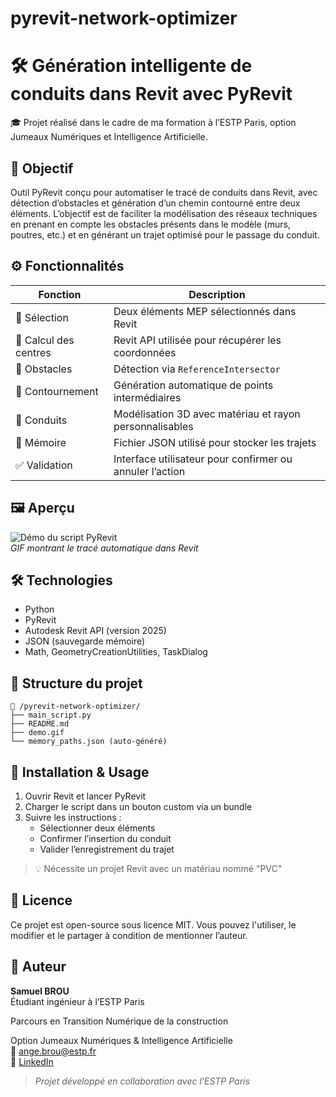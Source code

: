 # pyrevit-network-optimizer

# 🛠️ Génération intelligente de conduits dans Revit avec PyRevit

🎓 Projet réalisé dans le cadre de ma formation à l’ESTP Paris, option Jumeaux Numériques et Intelligence Artificielle.

## 🎯 Objectif

Outil PyRevit conçu pour automatiser le tracé de conduits dans Revit, avec détection d’obstacles et génération d’un chemin contourné entre deux éléments.
L’objectif est de faciliter la modélisation des réseaux techniques en prenant en compte les obstacles présents dans le modèle (murs, poutres, etc.) et en générant un trajet optimisé pour le passage du conduit.

## ⚙️ Fonctionnalités

| Fonction | Description |
|----------|-------------|
| 🧩 Sélection | Deux éléments MEP sélectionnés dans Revit |
| 📍 Calcul des centres | Revit API utilisée pour récupérer les coordonnées |
| 🚧 Obstacles | Détection via `ReferenceIntersector` |
| 🔁 Contournement | Génération automatique de points intermédiaires |
| 📐 Conduits | Modélisation 3D avec matériau et rayon personnalisables |
| 💾 Mémoire | Fichier JSON utilisé pour stocker les trajets |
| ✅ Validation | Interface utilisateur pour confirmer ou annuler l’action |


## 🖼️ Aperçu

![Démo du script PyRevit](demo.gif)  
*GIF montrant le tracé automatique dans Revit*

## 🛠️ Technologies

- Python 
- PyRevit
- Autodesk Revit API (version 2025)
- JSON (sauvegarde mémoire)
- Math, GeometryCreationUtilities, TaskDialog

## 📂 Structure du projet

```
📁 /pyrevit-network-optimizer/
├── main_script.py
├── README.md
├── demo.gif
└── memory_paths.json (auto-généré)
```

## 📎 Installation & Usage

1. Ouvrir Revit et lancer PyRevit
2. Charger le script dans un bouton custom via un bundle
3. Suivre les instructions :
   - Sélectionner deux éléments
   - Confirmer l’insertion du conduit
   - Valider l’enregistrement du trajet

> 💡 Nécessite un projet Revit avec un matériau nommé "PVC"

## 🔐 Licence

Ce projet est open-source sous licence MIT. Vous pouvez l'utiliser, le modifier et le partager à condition de mentionner l’auteur.

## 👤 Auteur

**Samuel BROU**  
Étudiant ingénieur à l’ESTP Paris

Parcours en Transition Numérique de la construction

Option Jumeaux Numériques & Intelligence Artificielle  
📧 ange.brou@estp.fr  
🔗 [LinkedIn](https://www.linkedin.com/in/brou-ange-samuel-8945442aa?lipi=urn%3Ali%3Apage%3Ad_flagship3_profile_view_base_contact_details%3BjVq%2FbBG2SpG6xsyqPbvaPw%3D%3D)

> *Projet développé en collaboration avec l’ESTP Paris*
